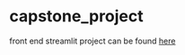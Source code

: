 # capstone_project
 
front end streamlit project can be found [here](https://github.com/just-oliver/dota-match-data)
